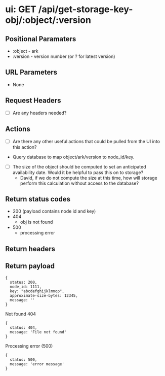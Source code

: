 # ui: GET /api/get-storage-key-obj/:object/:version

## Positional Paramaters
- :object - ark
- :version - version number (or ? for latest version)

## URL Parameters

- None

## Request Headers

- [ ] Are any headers needed?

## Actions

- [ ] Are there any other useful actions that could be pulled from the UI into this action?
- Query database to map object/ark/version to node_id/key.
- [ ] The size of the object should be computed to set an anticipated availability date.  Would it be helpful to pass this on to storage?
  - David, if we do not compute the size at this time, how will storage perform this calculation without access to the database?

## Return status codes
- 200 (payload contains node id and key)
- 404
  - obj is not found
- 500
  - processing error

## Return headers

## Return payload

```
{
  status: 200,
  node_id: 1111,
  key: "abcdefghijklmnop",
  approximate-size-bytes: 12345,
  message: ''
}
```

Not found 404
```
{
  status: 404,
  message: 'File not found'
}
```

Processing error (500)
```
{
  status: 500,
  message: 'error message'
}
```
